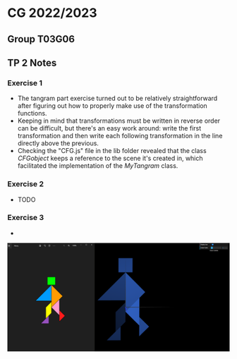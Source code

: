 # CG 2022/2023

## Group T03G06

## TP 2 Notes

### Exercise 1
- The tangram part exercise turned out to be relatively straightforward after figuring out how to properly make use of the transformation functions.
- Keeping in mind that transformations must be written in reverse order can be difficult, but there's an easy work around: write the first transformation and then write each following transformation in the line directly above the previous.
- Checking the "CFG.js" file in the lib folder revealed that the class *CFGobject* keeps a reference to the scene it's created in, which facilitated the implementation of the *MyTangram* class.

### Exercise 2
- TODO

### Exercise 3
- 

![Screenshot 1](screenshots/cg-t03g06-tp2-1.png)
